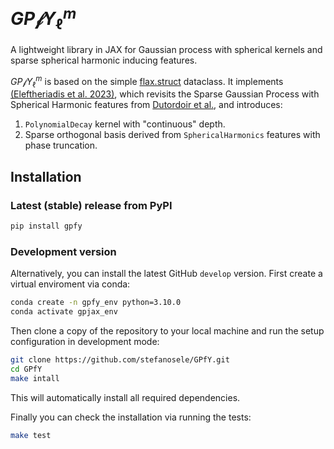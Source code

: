# $GP \mathcal{f} Y_\ell^m$

A lightweight library in JAX for Gaussian process with spherical kernels and sparse spherical harmonic inducing features.

$GP \mathcal{f} Y_\ell^m$ is based on the simple [flax.struct](https://github.com/google/flax/blob/main/flax/struct.py) dataclass. It implements [(Eleftheriadis et al. 2023)](https://arxiv.org/abs/2303.15948), which revisits the Sparse Gaussian Process with Spherical Harmonic features from [Dutordoir et al.](http://proceedings.mlr.press/v119/dutordoir20a.html), and introduces:

1. `PolynomialDecay` kernel with "continuous" depth.
2. Sparse orthogonal basis derived from `SphericalHarmonics` features with phase truncation.

## Installation

### Latest (stable) release from PyPI

```bash
pip install gpfy
```

### Development version
Alternatively, you can install the latest GitHub `develop` version.
First create a virtual enviroment via conda:
```bash
conda create -n gpfy_env python=3.10.0
conda activate gpjax_env
```

Then clone a copy of the repository to your local machine and run the setup configuration in development mode:
```bash
git clone https://github.com/stefanosele/GPfY.git
cd GPfY
make intall
```
This will automatically install all required dependencies.

Finally you can check the installation via running the tests:
```bash
make test
```
